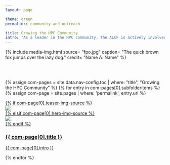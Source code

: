 ```yaml
---
layout: page

theme: green
permalink: community-and-outreach

title: Growing the HPC Community
intro: "As a leader in the HPC community, the ALCF is actively involved in efforts to broaden the impact of supercomputers and AI for science. The facility also leads and contributes to several activities designed to inspire the next generation of researchers in HPC and the computing sciences."
---
```


{% include media-img.html
   source= "fpo.jpg"
   caption= "The quick brown fox jumps over the lazy dog."
   credit= "Name A. Name"
%}

<br><br>


<div class="teasers">

{% assign com-pages = site.data.nav-config.toc | where: "title", "Growing the HPC Community" %}
{% for entry in com-pages[0].subfolderitems %}
{% assign com-page = site.pages | where: 'permalink', entry.url %}


<div class="teaser">
  <a href="{{ site.url }}/{{ entry.url }}">
  	<div class="image-wrapper">
  	  {% if com-page[0].teaser-img-source %}
      <div><img src="{{ site.url }}/assets/images/{{ com-page[0].teaser-img-source }}"></div>
      {% elsif com-page[0].hero-img-source %}
      <div><img src="{{ site.url }}/assets/images/{{ com-page[0].hero-img-source }}"></div>
      {% endif %}
  		<div class="hover-scrim"></div>
  	</div>
  	<div class="content-wrapper">
  		<h3>{{ com-page[0].title }}</h3>
  		<p>{{ com-page[0].intro }}</p>
  	</div>
  </a>
</div>

{% endfor %}

</div>

